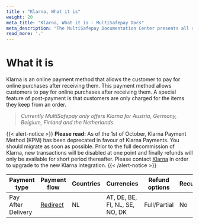 ```yaml
---
title : "Klarna, What it is"
weight: 20
meta_title: "Klarna, What it is - MultiSafepay Docs"
meta_description: "The MultiSafepay Documentation Center presents all relevant information about our Plugins and API. You can also find support pages for Payment Methods, Tools and General Questions as well as the contact details of our Support and Integration Teams."
read_more: '.'
---
```

# What it is
Klarna is an online payment method that allows the customer to pay for online purchases after receiving them. This payment method allows customers to pay for online purchases after receiving them. A special feature of post-payment is that customers are only charged for the items they keep from an order. 

>_Currently MultiSafepay only offers Klarna for Austria, Germany, Belgium, Finland and the Netherlands_.

{{< alert-notice >}} __Please read:__ As of the 1st of October, Klarna Payment Method (KPM) has been deprecated in favour of Klarna Payments. You should migrate as soon as possible. Prior to the full decommission of Klarna, new transactions will be disabled at one point and finally refunds will only be available for short period thereafter. Please contact [Klarna](https://www.klarna.com/nl/zakelijk/webwinkelsupport/) in order to upgrade to the new Klarna integration.  {{< /alert-notice >}} 

| Payment type   | Payment flow     | Countries | Currencies | Refund options  | Recurring   | Chargebacks   |
|----------------|-------------------|-----------|------------|------------------|------------|---------------|
|Pay After Delivery|[Redirect](https://docs.multisafepay.com/faq/api/difference-between-direct-and-redirect/)|NL|AT, DE, BE, FI, NL, SE, NO, DK|Full/Partial|No|No|